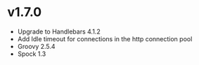 <!--
This file contains the in progress release notes during the cycle.
It should not be considered the final announcement for any release at any time.
-->


# v1.7.0

* Upgrade to Handlebars 4.1.2
* Add Idle timeout for connections in the http connection pool 
* Groovy 2.5.4
* Spock 1.3
